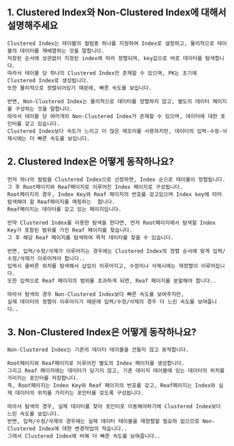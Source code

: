 ## 1. Clustered Index와 Non-Clustered Index에 대해서 설명해주세요

    Clustered Index는 테이블의 컬럼중 하나를 지정하여 Index로 설정하고, 물리적으로 테이블의 데이터를 재배열하는 것을 말합니다.
    저장된 순서에 상관없이 지정된 index에 따라 정렬되며, key값으로 바로 데이터를 탐색합니다.
    따라서 테이블 당 하나의 Clustered Index만 존재할 수 있으며, PK는 초기에 Clustered Index로 생성됩니다.
    또한 물리적으로 정렬되어있기 때문에, 빠른 속도를 보입니다.

    반면, Non-Clustered Index는 물리적으로 데이터를 정렬하지 않고, 별도의 데이터 페이지를 구성하는 것을 말합니다.
    따라서 테이블 당 여러개의 Non-Clustered Index가 존재할 수 있으며, 데이터에 대한 포인터를 갖고 있습니다.
    Clustered Index보다 속도가 느리고 더 많은 메모리를 사용하지만, 데이터의 입력-수정-삭제시에는 더 빠른 속도를 보입니다.

## 2. Clustered Index은 어떻게 동작하나요?

    먼저 하나의 컬럼을 Clustered Index으로 선정하면, Index 순으로 테이블이 정렬됩니다.
    그 후 Root페이지와 Reaf페이지로 이루어진 Index 페이지로 구성됩니다.
    Root페이지의 경우, Index Key와 Reaf 페이지의 번호를 갖고있으며 Index key에 따라 탐색해야 할 Reaf페이지를 매핑하는  합니다.
    Reaf페이지는 데이터를 갖고 있는 페이지입니다.
    
    만약 Clustered Index를 이용한 탐색을 한다면, 먼저 Root페이지에서 탐색할 Index Key가 포함된 범위를 가진 Reaf 페이지를 찾습니다.
    그 후 해당 Reaf 페이지를 탐색하여 목적 데이터를 찾을 수 있습니다.

    반면, 입력/수정/삭제가 이루어지는 경우에는 Clustered Index의 정렬 순서에 맞게 입력/수정/삭제가 이루어져야 합니다..
    입력시 올바른 위치를 탐색해서 삽입이 이루어지고, 수정이나 삭제시에는 재정렬이 이루어집니다.
    또한 입력으로 Reaf 페이지의 범위를 초과하게 되면, Reaf 페이지를 분할해야 합니다.. 

    따라서 탐색의 경우 Non-Clustered Index보다 빠른 속도를 보여주지만, 
    실제 데이터의 정렬이 이루어지기 때문에 입력/수정/삭제의 경우 더 느린 속도를 보여줍니다..    


## 3. Non-Clustered Index은 어떻게 동작하나요?

    Non-Clustered Index는 기존의 데이터 테이블을 건들지 않고 동작합니다.

    Root페이지와 Reaf페이지로 이루어진 별도의 Index 페이지를 생성합니다.
    그리고 Reaf 페이지에는 데이터가 담기지 않고, 기존 데이저 테이블에 있는 데이터의 위치를 가리키는 포인터를 저장합니다.
    즉, Root페이지는 Index Key와 Reaf 페이지의 번호를 갖고, Reaf페이지는 Index와 실제 데이터의 위치를 가리키는 포인터를 갖도록 구성됩니다.

    따라서 탐색의 경우, 실제 데이터를 찾아 포인터로 이동해야하기에 Clustered Index보다 느린 속도를 보입니다.
    반면, 입력/수정/삭제의 경우에는 실제 데이터 테이블을 재정렬할 필요하 없으므로 Non-Clustered Index에 대한 변경작업의 적습니다..
    그래서 Clustered Index에 비해 더 빠른 속도를 보여줍니다..
